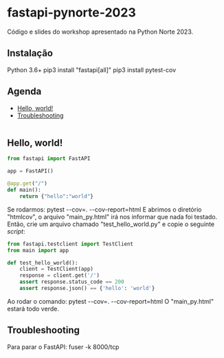 # fastapi-pynorte-2023
Código e slides do workshop apresentado na Python Norte 2023.

## Instalação
Python 3.6+
  pip3 install "fastapi[all]"
  pip3 install pytest-cov

## Agenda
- [Hello, world!](#hello-world)
- [Troubleshooting](#troubleshooting)

```Python
```


## Hello, world!
```Python
from fastapi import FastAPI

app = FastAPI()

@app.get("/")
def main():
	return {"hello":"world"}
```
Se rodarmos:
  pytest --cov=. --cov-report=html
E abrimos o diretório "htmlcov", o arquivo "main_py.html" irá nos informar que nada foi testado.
Então, crie um arquivo chamado "test_hello_world.py" e copie o seguinte _script_:
```Python
from fastapi.testclient import TestClient
from main import app

def test_hello_world():
	client = TestClient(app)
	response = client.get('/')
	assert response.status_code == 200
	assert response.json() == {'hello': 'world'}
```
Ao rodar o comando:
  pytest --cov=. --cov-report=html
O "main_py.html" estará todo verde.


## Troubleshooting
Para parar o FastAPI:
  fuser -k 8000/tcp
